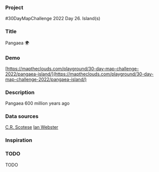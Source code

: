 ### Project

#30DayMapChallenge 2022 Day 26. Island(s)

### Title

Pangaea 🌍

### Demo

[https://maptheclouds.com/playground/30-day-map-challenge-2022/pangaea-island/](https://maptheclouds.com/playground/30-day-map-challenge-2022/pangaea-island/)

### Description

Pangaea 600 million years ago

### Data sources

[C.R. Scotese](http://www.scotese.com/)
[Ian Webster](https://www.ianww.com/)

### Inspiration

### TODO

TODO
